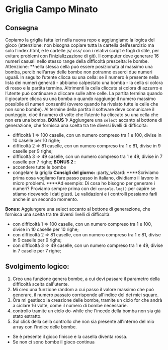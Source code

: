 Griglia Campo Minato
===

## Consegna

Copiamo la griglia fatta ieri nella nuova repo e aggiungiamo la logica del gioco (attenzione: non bisogna copiare tutta la cartella dell’esercizio ma solo l’index.html, e le cartelle js/ css/ con i relativi script e fogli di stile, per evitare problemi con l’inizializzazione di git).
Il computer deve generare 16 numeri casuali nello stesso range della difficoltà prescelta: le bombe. Attenzione: **nella stessa cella può essere posizionata al massimo una bomba, perciò nell’array delle bombe non potranno esserci due numeri uguali.
In seguito l’utente clicca su una cella: se il numero è presente nella lista dei numeri generati - abbiamo calpestato una bomba - la cella si colora di rosso e la partita termina. Altrimenti la cella cliccata si colora di azzurro e l’utente può continuare a cliccare sulle altre celle.
La partita termina quando il giocatore clicca su una bomba o quando raggiunge il numero massimo possibile di numeri consentiti (ovvero quando ha rivelato tutte le celle che non sono bombe).
Al termine della partita il software deve comunicare il punteggio, cioè il numero di volte che l’utente ha cliccato su una cella che non era una bomba.
**BONUS 1:**
Aggiungere una `select` accanto al bottone di generazione, che fornisca una scelta tra tre diversi livelli di difficoltà:
- difficoltà 1 ⇒ 100 caselle, con un numero compreso tra 1 e 100, divise in 10 caselle per 10 righe;
- difficoltà 2 ⇒ 81 caselle, con un numero compreso tra 1 e 81, divise in 9 caselle per 9 righe;
- difficoltà 3 ⇒ 49 caselle, con un numero compreso tra 1 e 49, divise in 7 caselle per 7 righe;
**BONUS 2 :**
- accendere tutte le bombe
- congelare la griglia
**Consigli del giorno:** :party_wizard:
****Scriviamo prima cosa vogliamo fare passo passo in italiano, dividiamo il lavoro in micro problemi.
****Ad esempio:
Di cosa ho bisogno per generare i numeri?
Proviamo sempre prima con dei `console.log()` per capire se stiamo ricevendo i dati giusti.
Le validazioni e i controlli possiamo farli anche in un secondo momento.

**Bonus**:
Aggiungere una select accanto al bottone di generazione, che fornisca una scelta tra tre diversi livelli di difficoltà:
- con difficoltà 1 => 100 caselle, con un numero compreso tra 1 e 100, divise in 10 caselle per 10 righe;
- con difficoltà 2 => 81 caselle, con un numero compreso tra 1 e 81, divise in 9 caselle per 9 righe;
- con difficoltà 3 => 49 caselle, con un numero compreso tra 1 e 49, divise in 7 caselle per 7 righe;

## Svolgimento logico: 

1. Creo una funzione genera bombe, a cui devi passare il parametro della difficoltà scelta dall'utente.
1. Mi creo una funzione random a cui passo il valore massimo che può generare, il numero passato corrisponde all'indice del dei miei square.
1. Ora mi gestisco la creazione delle bombe, tramite un ciclo for che andrà a ciclare 16 volte, come il numero di bombe necessarie.
1. controllo tramite un ciclo do-while che l'incede della bomba non sia già stato estratto.
1. Sul click della cella controllo che non sia presente all'interno del mio array con l'indice delle bombe. 
- Se è presente il gioco finisce e la casella diventa rossa.
- Se non ci sono bombe il gioco continua